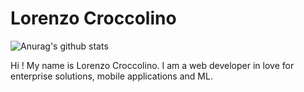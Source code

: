 # Lorenzo Croccolino
![Anurag's github stats](https://github-readme-stats.vercel.app/api?username=crocco95&show_icons=true)

Hi ! My name is Lorenzo Croccolino. I am a web developer in love for enterprise solutions, mobile applications and ML.
